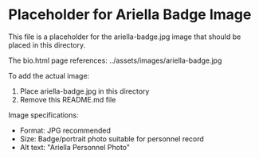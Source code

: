 # Placeholder for Ariella Badge Image

This file is a placeholder for the ariella-badge.jpg image that should be placed in this directory.

The bio.html page references: ../assets/images/ariella-badge.jpg

To add the actual image:
1. Place ariella-badge.jpg in this directory
2. Remove this README.md file

Image specifications:
- Format: JPG recommended
- Size: Badge/portrait photo suitable for personnel record
- Alt text: "Ariella Personnel Photo"

